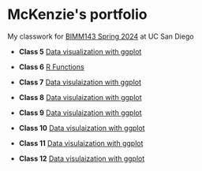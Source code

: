 # McKenzie's portfolio


My classwork for [BIMM143 Spring 2024](https://bioboot.github.io/bimm143_S24/) at UC San Diego

- **Class 5** [Data visualization with ggplot](class05/class05.md)


- **Class 6** [R Functions]()

- **Class 7** [Data visulaization with ggplot]()

- **Class 8** [Data visulaization with ggplot]()

- **Class 9** [Data visulaization with ggplot]()

- **Class 10** [Data visulaization with ggplot]()

- **Class 11** [Data visulaization with ggplot]()

- **Class 12** [Data visulaization with ggplot]()
